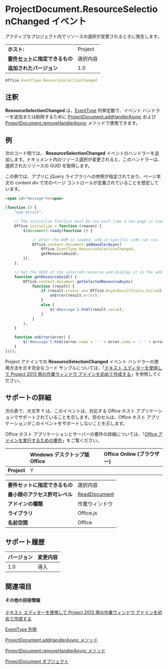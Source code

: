 

# <a name="projectdocument.resourceselectionchanged-event"></a>ProjectDocument.ResourceSelectionChanged イベント
アクティブなプロジェクト内でリソースの選択が変更されるときに発生します。

|||
|:-----|:-----|
|**ホスト:**|Project|
|**[要件セット](../../docs/overview/specify-office-hosts-and-api-requirements.md)に指定できるもの**|選択内容|
|**追加されたバージョン**|1.0|

```js
Office.EventType.ResourceSelectionChanged
```


## <a name="remarks"></a>注釈

 **ResourceSelectionChanged** は、[EventType](../../reference/shared/eventtype-enumeration.md) 列挙定数で、イベント ハンドラーを追加または削除するために [ProjectDocument.addHandlerAsync](../../reference/shared/projectdocument.addhandlerasync.md) および [ProjectDocument.removeHandlerAsync](../../reference/shared/projectdocument.removehandlerasync.md) メソッドで使用できます。


## <a name="example"></a>例

次のコード例では、 **ResourceSelectionChanged** イベントのハンドラーを追加します。ドキュメント内のリソース選択が変更されると、このハンドラーは、選択されたリソースの GUID を取得します。

この例では、アプリに jQuery ライブラリへの参照が指定されており、ページ本文の content div で次のページ コントロールが定義されていることを想定しています。




```HTML
<span id="message"></span>
```




```js
(function () {
    "use strict";

    // The initialize function must be run each time a new page is loaded.
    Office.initialize = function (reason) {
        $(document).ready(function () {

            // After the DOM is loaded, add-in-specific code can run.
            Office.context.document.addHandlerAsync(
                Office.EventType.ResourceSelectionChanged,
                getResourceGuid);
        });
    };

    // Get the GUID of the selected resource and display it in the add-in.
    function getResourceGuid() {
        Office.context.document.getSelectedResourceAsync(
            function (result) {
                if (result.status === Office.AsyncResultStatus.Failed) {
                    onError(result.error);
                }
                else {
                    $('#message').html(result.value);
                }
            }
        );
    }

    function onError(error) {
        $('#message').html(error.name + ' ' + error.code + ': ' + error.message);
    }
})();
```

Project アドインでの **ResourceSelectionChanged** イベント ハンドラーの使用方法を示す完全なコード サンプルについては、「[テキスト エディターを使用して Project 2013 用の作業ウィンドウ アドインを初めて作成する](../../docs/project/create-your-first-task-pane-add-in-for-project-by-using-a-text-editor.md)」を参照してください。


## <a name="support-details"></a>サポートの詳細


次の表で、大文字 Y は、このイベントは、対応する Office ホスト アプリケーションでサポートされていることを示します。空のセルは、Office ホスト アプリケーションがこのイベントをサポートしないことを示します。

Office ホスト アプリケーションとサーバーの要件の詳細については、「[Office アドインを実行するための要件](../../docs/overview/requirements-for-running-office-add-ins.md)」をご覧ください。


||**Windows デスクトップ版 Office**|**Office Online (ブラウザー)**|
|:-----|:-----|:-----|
|**Project**|Y||

|||
|:-----|:-----|
|**要件セットに指定できるもの**|選択内容|
|**最小限のアクセス許可レベル**|[ReadDocument](../../docs/develop/requesting-permissions-for-api-use-in-content-and-task-pane-add-ins.md)|
|**アドインの種類**|作業ウィンドウ|
|**ライブラリ**|Office.js|
|**名前空間**|Office|

## <a name="support-history"></a>サポート履歴

|**バージョン**|**変更内容**|
|:-----|:-----|
|1.0|導入|

## <a name="see-also"></a>関連項目



#### <a name="other-resources"></a>その他の技術情報


[テキスト エディターを使用して Project 2013 用の作業ウィンドウ アドインを初めて作成する](../../docs/project/create-your-first-task-pane-add-in-for-project-by-using-a-text-editor.md)
[EventType 列挙](../../reference/shared/eventtype-enumeration.md)
[ProjectDocument.addHandlerAsync メソッド](../../reference/shared/projectdocument.addhandlerasync.md)
[ProjectDocument.removeHandlerAsync メソッド](../../reference/shared/projectdocument.removehandlerasync.md)
[ProjectDocument オブジェクト](../../reference/shared/projectdocument.projectdocument.md)
